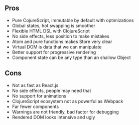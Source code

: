 
Pros
----

* Pure CojureScript, immutable by default with optimizations
* Global states, hot swapping is smoother
* Flexible HTML DSL with ClojureScript
* No side effects, less position to make mistakes
* Atom and pure functions makes Store very clear
* Virtual DOM is data that we can manipulate
* Better support for progressive rendering
* Component state can be any type than an shallow Object

Cons
----

* Not as fast as React.js
* No side effects, people may need that
* No support for animations
* ClojureScript ecosystem not as powerful as Webpack
* Far fewer components
* Warnings are not friendly, bad factor for debugging
* Rendered DOM looks intensive and ugly
